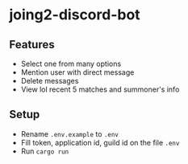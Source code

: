 # joing2-discord-bot

## Features

* Select one from many options
* Mention user with direct message
* Delete messages
* View lol recent 5 matches and summoner's info

## Setup

* Rename `.env.example` to `.env`
* Fill token, application id, guild id on the file `.env`
* Run `cargo run`
